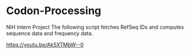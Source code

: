 # Codon-Processing
NIH Intern Project
The following script fetches RefSeq IDs and computes sequence data and frequency data.

https://youtu.be/Ak5XTMbW--0
